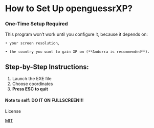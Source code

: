 # How to Set Up openguessrXP?

### One-Time Setup Required

This program won’t work until you configure it, because it depends on:

    • your screen resolution,

    • the country you want to gain XP on (**Andorra is recommended**).

## Step-by-Step Instructions:

   1. Launch the EXE file
   2. Choose coordinates
   3. **Press ESC to quit**

#### Note to self: **DO IT ON FULLSCREEN!!!**
License

[MIT](https://raw.githubusercontent.com/Kewals2PL/openguesserXP/refs/heads/main/LICENSE)
